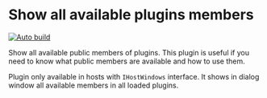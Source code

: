 # Show all available plugins members
[![Auto build](https://github.com/DKorablin/Plugin.Members/actions/workflows/release.yml/badge.svg)](https://github.com/DKorablin/Plugin.Members/releases/latest)

Show all available public members of plugins.
This plugin is useful if you need to know what public members are available and how to use them.

Plugin only available in hosts with `IHostWindows` interface.
It shows in dialog window all available members in all loaded plugins.